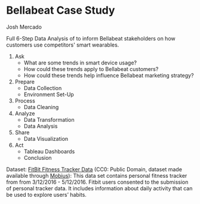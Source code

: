 # Bellabeat Case Study

Josh Mercado

Full 6-Step Data Analysis of to inform Bellabeat stakeholders on how customers use competitors' smart wearables.

1. Ask
    - What are some trends in smart device usage?
    - How could these trends apply to Bellabeat customers?
    - How could these trends help influence Bellabeat marketing strategy?
2. Prepare
    - Data Collection
    - Environment Set-Up
3. Process
    - Data Cleaning
4. Analyze
    - Data Transformation
    - Data Analysis
5. Share
    - Data Visualization
6. Act
    - Tableau Dashboards
    - Conclusion    

Dataset: [FitBit Fitness Tracker Data](https://www.kaggle.com/datasets/arashnic/fitbit) (CC0: Public Domain, dataset made available through [Mobius](https://www.kaggle.com/arashnic)): This data set contains personal fitness tracker from from 3/12/2016 - 5/12/2016. Fitbit users consented to the submission of personal tracker data. It includes information about daily activity that can be used to explore users’ habits.